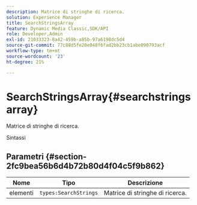 ```yaml
---
description: Matrice di stringhe di ricerca.
solution: Experience Manager
title: SearchStringsArray
feature: Dynamic Media Classic,SDK/API
role: Developer,Admin
exl-id: 21033323-8a42-459b-a85b-97a6198dc5d4
source-git-commit: 77c88d5fe20e048f6fad2bb23cb1abe090793acf
workflow-type: tm+mt
source-wordcount: '23'
ht-degree: 21%

---
```


# SearchStringsArray{#searchstringsarray}

Matrice di stringhe di ricerca.

Sintassi

## Parametri {#section-2fc9bea56b6d4b72b80d4f04c5f9b862}

| Nome | Tipo | Descrizione |
|---|---|---|
| elementi | `types:SearchStrings` | Matrice di stringhe di ricerca. |
